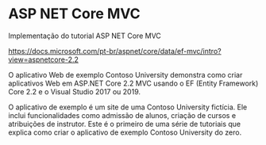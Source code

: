 # ASP NET Core MVC

Implementação do tutorial ASP NET Core MVC 

https://docs.microsoft.com/pt-br/aspnet/core/data/ef-mvc/intro?view=aspnetcore-2.2 

O aplicativo Web de exemplo Contoso University demonstra como criar aplicativos 
Web em ASP.NET Core 2.2 MVC usando o EF (Entity Framework) Core 2.2 e o Visual Studio 2017 ou 2019.

O aplicativo de exemplo é um site de uma Contoso University fictícia. 
Ele inclui funcionalidades como admissão de alunos, criação de cursos e atribuições de instrutor. 
Este é o primeiro de uma série de tutoriais que explica como criar o aplicativo de exemplo Contoso University do zero.


